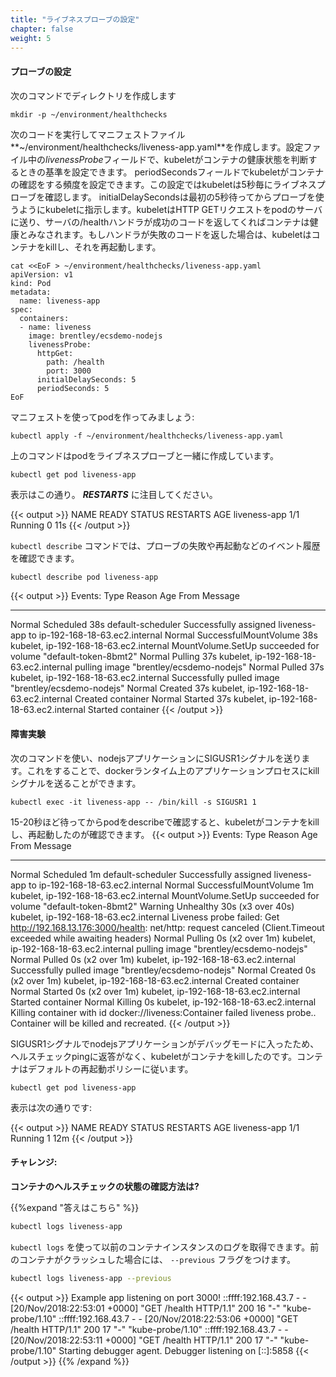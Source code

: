```yaml
---
title: "ライブネスプローブの設定"
chapter: false
weight: 5
---
```


<!--
#### Configure the Probe
-->
#### プローブの設定

<!--
Use the command below to create a directory
-->
次のコマンドでディレクトリを作成します

```
mkdir -p ~/environment/healthchecks
```

<!--
Run the following code block to populate the manifest file **~/environment/healthchecks/liveness-app.yaml**. In the configuration file, the *livenessProbe* field determines how kubelet should check the container in order to consider whether it is healthy or not. kubelet uses the periodSeconds field to do frequent check on the Container. In this case, kubelet checks the liveness probe every 5 seconds. The initialDelaySeconds field is used to tell kubelet that it should wait for 5 seconds before doing the first probe. To perform a probe, kubelet sends a HTTP GET request to the server hosting this pod and if the handler for the servers /health returns a success code, then the container is considered healthy. If the handler returns a failure code, the kubelet kills the container and restarts it.
-->
次のコードを実行してマニフェストファイル**~/environment/healthchecks/liveness-app.yaml**を作成します。設定ファイル中の*livenessProbe*フィールドで、kubeletがコンテナの健康状態を判断するときの基準を設定できます。
periodSecondsフィールドでkubeletがコンテナの確認をする頻度を設定できます。この設定ではkubeletは5秒毎にライブネスプローブを確認します。
initialDelaySecondsは最初の5秒待ってからプローブを使うようにkubeletに指示します。kubeletはHTTP GETリクエストをpodのサーバに送り、サーバの/healthハンドラが成功のコードを返してくればコンテナは健康とみなされます。もしハンドラが失敗のコードを返した場合は、kubeletはコンテナをkillし、それを再起動します。

```
cat <<EoF > ~/environment/healthchecks/liveness-app.yaml
apiVersion: v1
kind: Pod
metadata:
  name: liveness-app
spec:
  containers:
  - name: liveness
    image: brentley/ecsdemo-nodejs
    livenessProbe:
      httpGet:
        path: /health
        port: 3000
      initialDelaySeconds: 5
      periodSeconds: 5
EoF
```

<!--
Let's create the pod using the manifest:
-->
マニフェストを使ってpodを作ってみましょう:

```
kubectl apply -f ~/environment/healthchecks/liveness-app.yaml
```

<!--
The above command creates a pod with liveness probe.
-->
上のコマンドはpodをライブネスプローブと一緒に作成しています。

<!--
```
kubectl get pod liveness-app
```
The output looks like below. Notice the ***RESTARTS***
-->
```
kubectl get pod liveness-app
```
表示はこの通り。 ***RESTARTS*** に注目してください。

{{< output >}}
NAME           READY     STATUS    RESTARTS   AGE
liveness-app   1/1       Running   0          11s
{{< /output >}}

<!--
The `kubectl describe` command will show an event history which will show any probe failures or restarts.
```bash
kubectl describe pod liveness-app
```
-->
`kubectl describe` コマンドでは、プローブの失敗や再起動などのイベント履歴を確認できます。
```bash
kubectl describe pod liveness-app
```

{{< output >}}
Events:
  Type    Reason                 Age   From                                    Message
  ----    ------                 ----  ----                                    -------
  Normal  Scheduled              38s   default-scheduler                       Successfully assigned liveness-app to ip-192-168-18-63.ec2.internal
  Normal  SuccessfulMountVolume  38s   kubelet, ip-192-168-18-63.ec2.internal  MountVolume.SetUp succeeded for volume "default-token-8bmt2"
  Normal  Pulling                37s   kubelet, ip-192-168-18-63.ec2.internal  pulling image "brentley/ecsdemo-nodejs"
  Normal  Pulled                 37s   kubelet, ip-192-168-18-63.ec2.internal  Successfully pulled image "brentley/ecsdemo-nodejs"
  Normal  Created                37s   kubelet, ip-192-168-18-63.ec2.internal  Created container
  Normal  Started                37s   kubelet, ip-192-168-18-63.ec2.internal  Started container
{{< /output >}}

<!--
#### Introduce a Failure
We will run the next command to send a SIGUSR1 signal to the nodejs application. By issuing this command we will send a kill signal to the application process in the docker runtime.
-->
#### 障害実験
次のコマンドを使い、nodejsアプリケーションにSIGUSR1シグナルを送ります。これをすることで、dockerランタイム上のアプリケーションプロセスにkillシグナルを送ることができます。

```
kubectl exec -it liveness-app -- /bin/kill -s SIGUSR1 1
```

<!--
Describe the pod after waiting for 15-20 seconds and you will notice the kubelet actions of killing the container and restarting it. 
{{< output >}}
Events:
  Type     Reason                 Age                From                                    Message
  ----     ------                 ----               ----                                    -------
  Normal   Scheduled              1m                 default-scheduler                       Successfully assigned liveness-app to ip-192-168-18-63.ec2.internal
  Normal   SuccessfulMountVolume  1m                 kubelet, ip-192-168-18-63.ec2.internal  MountVolume.SetUp succeeded for volume "default-token-8bmt2"
  Warning  Unhealthy              30s (x3 over 40s)  kubelet, ip-192-168-18-63.ec2.internal  Liveness probe failed: Get http://192.168.13.176:3000/health: net/http: request canceled (Client.Timeout exceeded while awaiting headers)
  Normal   Pulling                0s (x2 over 1m)    kubelet, ip-192-168-18-63.ec2.internal  pulling image "brentley/ecsdemo-nodejs"
  Normal   Pulled                 0s (x2 over 1m)    kubelet, ip-192-168-18-63.ec2.internal  Successfully pulled image "brentley/ecsdemo-nodejs"
  Normal   Created                0s (x2 over 1m)    kubelet, ip-192-168-18-63.ec2.internal  Created container
  Normal   Started                0s (x2 over 1m)    kubelet, ip-192-168-18-63.ec2.internal  Started container
  Normal   Killing                0s                 kubelet, ip-192-168-18-63.ec2.internal  Killing container with id docker://liveness:Container failed liveness probe.. Container will be killed and recreated.
{{< /output >}}
-->
15-20秒ほど待ってからpodをdescribeで確認すると、kubeletがコンテナをkillし、再起動したのが確認できます。
{{< output >}}
Events:
  Type     Reason                 Age                From                                    Message
  ----     ------                 ----               ----                                    -------
  Normal   Scheduled              1m                 default-scheduler                       Successfully assigned liveness-app to ip-192-168-18-63.ec2.internal
  Normal   SuccessfulMountVolume  1m                 kubelet, ip-192-168-18-63.ec2.internal  MountVolume.SetUp succeeded for volume "default-token-8bmt2"
  Warning  Unhealthy              30s (x3 over 40s)  kubelet, ip-192-168-18-63.ec2.internal  Liveness probe failed: Get http://192.168.13.176:3000/health: net/http: request canceled (Client.Timeout exceeded while awaiting headers)
  Normal   Pulling                0s (x2 over 1m)    kubelet, ip-192-168-18-63.ec2.internal  pulling image "brentley/ecsdemo-nodejs"
  Normal   Pulled                 0s (x2 over 1m)    kubelet, ip-192-168-18-63.ec2.internal  Successfully pulled image "brentley/ecsdemo-nodejs"
  Normal   Created                0s (x2 over 1m)    kubelet, ip-192-168-18-63.ec2.internal  Created container
  Normal   Started                0s (x2 over 1m)    kubelet, ip-192-168-18-63.ec2.internal  Started container
  Normal   Killing                0s                 kubelet, ip-192-168-18-63.ec2.internal  Killing container with id docker://liveness:Container failed liveness probe.. Container will be killed and recreated.
{{< /output >}}

<!--
When the nodejs application entered a debug mode with SIGUSR1 signal, it did not respond to the health check pings and kubelet killed the container. The container was subject to the default restart policy.
-->
SIGUSR1シグナルでnodejsアプリケーションがデバッグモードに入ったため、ヘルスチェックpingに返答がなく、kubeletがコンテナをkillしたのです。コンテナはデフォルトの再起動ポリシーに従います。

```
kubectl get pod liveness-app
```

<!--
The output looks like below:
-->
表示は次の通りです:

{{< output >}}
NAME           READY     STATUS    RESTARTS   AGE
liveness-app   1/1       Running   1          12m
{{< /output >}}

<!--
#### Challenge:
**How can we check the status of the container health checks?**
-->
#### チャレンジ:
**コンテナのヘルスチェックの状態の確認方法は?**

<!--
{{%expand "Expand here to see the solution" %}}
```bash
kubectl logs liveness-app
```
You can also use `kubectl logs` to retrieve logs from a previous instantiation of a container with `--previous` flag, in case the container has crashed
```bash
kubectl logs liveness-app --previous
```
{{< output >}}
<Output omitted>
Example app listening on port 3000!
::ffff:192.168.43.7 - - [20/Nov/2018:22:53:01 +0000] "GET /health HTTP/1.1" 200 16 "-" "kube-probe/1.10"
::ffff:192.168.43.7 - - [20/Nov/2018:22:53:06 +0000] "GET /health HTTP/1.1" 200 17 "-" "kube-probe/1.10"
::ffff:192.168.43.7 - - [20/Nov/2018:22:53:11 +0000] "GET /health HTTP/1.1" 200 17 "-" "kube-probe/1.10"
Starting debugger agent.
Debugger listening on [::]:5858
{{< /output >}}
{{% /expand %}}
-->
{{%expand "答えはこちら" %}}
```bash
kubectl logs liveness-app
```
`kubectl logs` を使って以前のコンテナインスタンスのログを取得できます。前のコンテナがクラッシュした場合には、 `--previous` フラグをつけます。
```bash
kubectl logs liveness-app --previous
```
{{< output >}}
<Output omitted>
Example app listening on port 3000!
::ffff:192.168.43.7 - - [20/Nov/2018:22:53:01 +0000] "GET /health HTTP/1.1" 200 16 "-" "kube-probe/1.10"
::ffff:192.168.43.7 - - [20/Nov/2018:22:53:06 +0000] "GET /health HTTP/1.1" 200 17 "-" "kube-probe/1.10"
::ffff:192.168.43.7 - - [20/Nov/2018:22:53:11 +0000] "GET /health HTTP/1.1" 200 17 "-" "kube-probe/1.10"
Starting debugger agent.
Debugger listening on [::]:5858
{{< /output >}}
{{% /expand %}}
